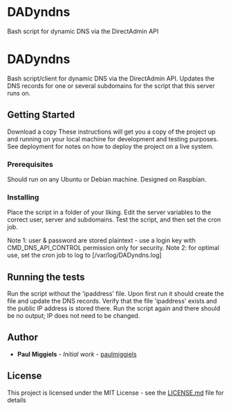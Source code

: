 # DADyndns
Bash script for dynamic DNS via the DirectAdmin API

# DADyndns

Bash script/client for dynamic DNS via the DirectAdmin API.
Updates the DNS records for one or several subdomains for the script that this server runs on.

## Getting Started

Download a copy
These instructions will get you a copy of the project up and running on your local machine for development and testing purposes. See deployment for notes on how to deploy the project on a live system.

### Prerequisites

Should run on any Ubuntu or Debian machine. Designed on Raspbian.

### Installing

Place the script in a folder of your liking. Edit the server variables to the correct user, server and subdomains. Test the script, and then set the cron job.

Note 1: user & password are stored plaintext - use a login key with CMD_DNS_API_CONTROL permission only for security.
Note 2: for optimal use, set the cron job to log to [/var/log/DADyndns.log]


## Running the tests

Run the script without the 'ipaddress' file. Upon first run it should create the file and update the DNS records. Verify that the file 'ipaddress' exists and the public IP address is stored there. Run the script again and there should be no output; IP does not need to be changed.


## Author

* **Paul Miggiels** - *Initial work* - [paulmiggiels](https://github.com/paulmiggiels)

## License

This project is licensed under the MIT License - see the [LICENSE.md](LICENSE.md) file for details
